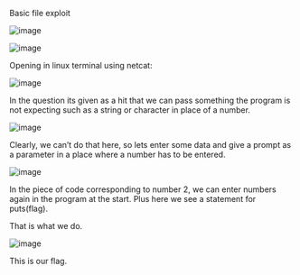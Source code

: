Basic file exploit

![image](https://github.com/itstanayhere/phase2_2/assets/147296398/8aab085f-6545-41e4-bddc-a2f50d463806)

![image](https://github.com/itstanayhere/phase2_2/assets/147296398/1fa4b463-517f-42b1-a9a7-2661ece4b0c8)

Opening in linux terminal using netcat:

![image](https://github.com/itstanayhere/phase2_2/assets/147296398/9540cad9-46d7-48d8-aa1a-7bc0a26aa9e6)

In the question its given as a hit that we can pass something the program is not expecting such as a string or character in place of a number.

![image](https://github.com/itstanayhere/phase2_2/assets/147296398/32ed3e91-2e95-43a9-8a25-ec0056720ab4)

Clearly, we can’t do that here, so lets enter some data and give a prompt as a parameter in a place where a number has to be entered. 

![image](https://github.com/itstanayhere/phase2_2/assets/147296398/67d59e77-f137-4940-a51d-4e8d9a43afc9)

In the piece of code corresponding to number 2, we can enter numbers again in the program at the start. Plus here we see a statement for puts(flag).

That is what we do.

![image](https://github.com/itstanayhere/phase2_2/assets/147296398/8977b123-5b20-4378-bce7-c958b6b1d4c2)

This is our flag.
